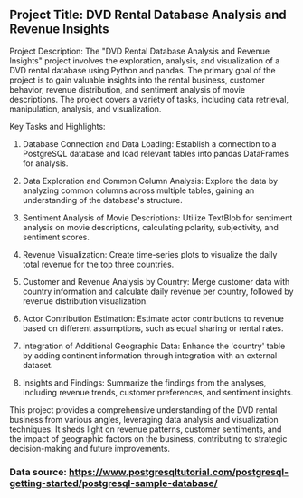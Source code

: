 
## Project Title: DVD Rental Database Analysis and Revenue Insights

Project Description:
The "DVD Rental Database Analysis and Revenue Insights" project involves the exploration, analysis, and visualization of a DVD rental database using Python and pandas. The primary goal of the project is to gain valuable insights into the rental business, customer behavior, revenue distribution, and sentiment analysis of movie descriptions. The project covers a variety of tasks, including data retrieval, manipulation, analysis, and visualization.

Key Tasks and Highlights:

1. Database Connection and Data Loading: Establish a connection to a PostgreSQL database and load relevant tables into pandas DataFrames for analysis.

2. Data Exploration and Common Column Analysis: Explore the data by analyzing common columns across multiple tables, gaining an understanding of the database's structure.

3. Sentiment Analysis of Movie Descriptions: Utilize TextBlob for sentiment analysis on movie descriptions, calculating polarity, subjectivity, and sentiment scores.

4. Revenue Visualization: Create time-series plots to visualize the daily total revenue for the top three countries.

5. Customer and Revenue Analysis by Country: Merge customer data with country information and calculate daily revenue per country, followed by revenue distribution visualization.

6. Actor Contribution Estimation: Estimate actor contributions to revenue based on different assumptions, such as equal sharing or rental rates.

7. Integration of Additional Geographic Data: Enhance the 'country' table by adding continent information through integration with an external dataset.

8. Insights and Findings: Summarize the findings from the analyses, including revenue trends, customer preferences, and sentiment insights.

This project provides a comprehensive understanding of the DVD rental business from various angles, leveraging data analysis and visualization techniques. It sheds light on revenue patterns, customer sentiments, and the impact of geographic factors on the business, contributing to strategic decision-making and future improvements.
### Data source: https://www.postgresqltutorial.com/postgresql-getting-started/postgresql-sample-database/
